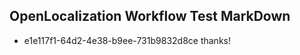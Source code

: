 ## OpenLocalization Workflow Test MarkDown
* e1e117f1-64d2-4e38-b9ee-731b9832d8ce thanks!

<!--HONumber=Aug16_HO1-->


